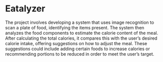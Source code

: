 # Eatalyzer
The project involves developing a system that uses image recognition to scan a plate of food, identifying the items present. The system then analyzes the food components to estimate the calorie content of the meal. After calculating the total calories, it compares this with the user’s desired calorie intake, offering suggestions on how to adjust the meal. These suggestions could include adding certain foods to increase calories or recommending portions to be reduced in order to meet the user’s target. 
